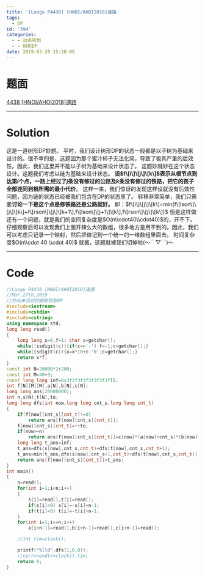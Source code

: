 ```yaml
---
title: '[Luogu P4438] [HNOI/AHOI2018]道路'
tags:
  - DP
id: '394'
categories:
  - - 动态规划
  - - 树形DP
date: 2019-03-28 15:28:09
---
```


# 题面

[4438 \[HNOI/AHOI2018\]道路](https://www.luogu.org/problemnew/show/P4438)

* * *

# Solution

这是一道树形DP妙题。 平时，我们设计树形DP的状态一般都是以子树为基础来设计的。很不幸的是，这题因为那个蜜汁柿子无法化简，导致了极其严重的后效性。因此，我们这里并不能以子树为基础来设计状态了。 这题妙就妙在这个状态设计。这题我们考虑以链为基础来设计状态。 **设$f\[i\]\[j\]\[k\]$表示从根节点到达第$i$个点，一路上经过了$j$条没有修过的公路及$k$条没有修过的铁路，把它的孩子全部连同到根所需的最小代价**。 这样一来，我们惊讶的发现这样设就没有后效性问题，因为链的状态已经被我们包含在DP的状态里了。 转移非常简单，我们只需要**讨论一下是这个点是修铁路还是公路就好。** 即：$f\[i\]\[j\]\[k\]=min(f\[lson\]\[j\]\[k\]+f\[rson\]\[j\]\[k+1\],f\[lson\]\[j+1\]\[k\],f\[rson\]\[j\]\[k\])$ 但是这样做还有一个问题，就是我们的空间复杂度是$O(n\\cdot40\\cdot40)$的，开不下。 仔细观察后可以发现我们上面开辣么大的数组，很多地方是用不到的。因此，我们可以考虑只记录一个映射，然后把值记到一个统一的一维数组里面去。 时间复杂度$O(n\\cdot 40 \\cdot 40)$ 就酱，这题就被我们切掉啦(～￣▽￣)～

* * *

# Code

```cpp
//Luogu P4438 [HNOI/AHOI2018]道路
//Mar,27th,2019
//你从未见过的船新树形DP
#include<iostream>
#include<cstdio>
#include<cstring>
using namespace std;
long long read()
{
    long long x=0,f=1; char c=getchar();
    while(!isdigit(c)){if(c=='-') f=-1;c=getchar();}
    while(isdigit(c)){x=x*10+c-'0';c=getchar();}
    return x*f;
}
const int N=20000*2+200;
const int M=40+3;
const long long inf=0x3f3f3f3f3f3f3f3fll;
int f[N][M][M],a[N],b[N],c[N];
long long ans[20000000];
int n,s[N],t[N],to;
long long dfs(int now,long long cnt_s,long long cnt_t)
{
    if(f[now][cnt_s][cnt_t]!=0) 
        return ans[f[now][cnt_s][cnt_t]];
    f[now][cnt_s][cnt_t]=++to;
    if(now>=n)
        return ans[f[now][cnt_s][cnt_t]]=c[now]*(a[now]+cnt_s)*(b[now]+cnt_t);
    long long t_ans=inf;
    t_ans=dfs(s[now],cnt_s,cnt_t)+dfs(t[now],cnt_s,cnt_t+1);
    t_ans=min(t_ans,dfs(s[now],cnt_s+1,cnt_t)+dfs(t[now],cnt_s,cnt_t));
    return ans[f[now][cnt_s][cnt_t]]=t_ans;
}
int main()
{
    n=read();
    for(int i=1;i<n;i++)
    {
        s[i]=read(),t[i]=read();
        if(s[i]<0) s[i]=-s[i]+n-1;
        if(t[i]<0) t[i]=-t[i]+n-1;
    }
    for(int i=1;i<=n;i++)
        a[i+n-1]=read(),b[i+n-1]=read(),c[i+n-1]=read();

    //int tim=clock();

    printf("%lld",dfs(1,0,0));
    //cerr<<endl<<clock()-tim;
    return 0;
}

```